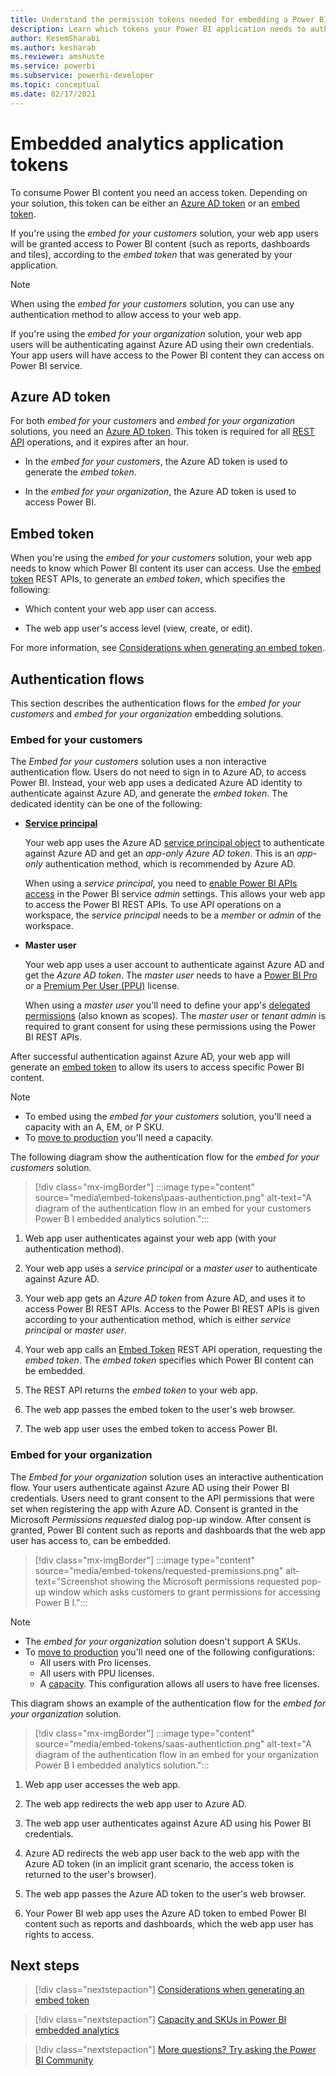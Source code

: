 ```yaml
---
title: Understand the permission tokens needed for embedding a Power BI application
description: Learn which tokens your Power BI application needs to authenticate against Azure and Power BI service.
author: KesemSharabi
ms.author: kesharab
ms.reviewer: amshuste
ms.service: powerbi
ms.subservice: powerbi-developer
ms.topic: conceptual
ms.date: 02/17/2021
---
```


# Embedded analytics application tokens

To consume Power BI content you need an access token. Depending on your solution, this token can be either an [Azure AD token](#azure-ad-token) or an [embed token](#embed-token).

If you're using the *embed for your customers* solution, your web app users will be granted access to Power BI content (such as reports, dashboards and tiles), according to the *embed token* that was generated by your application.

>[!NOTE]
>When using the *embed for your customers* solution, you can use any authentication method to allow access to your web app.

If you're using the *embed for your organization* solution, your web app users will be authenticating against Azure AD using their own credentials. Your app users will have access to the Power BI content they can access on Power BI service.

## Azure AD token

For both *embed for your customers* and *embed for your organization* solutions, you need an [Azure AD token](#azure-ad-token). This token is required for all [REST API](/rest/api/power-bi/) operations, and it expires after an hour.

* In the *embed for your customers*, the Azure AD token is used to generate the *embed token*.

* In the *embed for your organization*, the Azure AD token is used to access Power BI.

## Embed token

When you're using the *embed for your customers* solution, your web app needs to know which Power BI content its user can access. Use the [embed token](/rest/api/power-bi/embedtoken) REST APIs, to generate an *embed token*, which specifies the following:

* Which content your web app user can access.

* The web app user's access level (view, create, or edit).

For more information, see [Considerations when generating an embed token](generate-embed-token.md).

## Authentication flows

This section describes the authentication flows for the *embed for your customers* and *embed for your organization* embedding solutions.

### Embed for your customers

The *Embed for your customers* solution uses a non interactive authentication flow. Users do not need to sign in to Azure AD, to access Power BI. Instead, your web app uses a dedicated Azure AD identity to authenticate against Azure AD, and generate the *embed token*. The dedicated identity can be one of the following:

* **[Service principal](embed-service-principal.md)**

    Your web app uses the Azure AD [service principal object](/azure/active-directory/develop/app-objects-and-service-principals#service-principal-object) to authenticate against Azure AD and get an *app-only Azure AD token*. This is an *app-only* authentication method, which is recommended by Azure AD.

    When using a *service principal*, you need to [enable Power BI APIs access](embed-sample-for-customers.md#step-6---service-principal-api-access) in the Power BI service *admin* settings. This allows your web app to access the Power BI REST APIs. To use API operations on a workspace, the *service principal* needs to be a *member* or *admin* of the workspace.

* **Master user**

    Your web app uses a user account to authenticate against Azure AD and get the *Azure AD token*. The *master user* needs to have a [Power BI Pro](/power-bi/admin/service-admin-purchasing-power-bi-pro) or a [Premium Per User (PPU)](/power-bi/admin/service-premium-per-user-faq) license.

    When using a *master user* you'll need to define your app's [delegated permissions](/azure/active-directory/develop/v2-permissions-and-consent) (also known as scopes). The *master user* or *tenant admin* is required to grant consent for using these permissions using the Power BI REST APIs.

After successful authentication against Azure AD, your web app will generate an [embed token](/rest/api/power-bi/embedtoken) to allow its users to access specific Power BI content.

>[!NOTE]
>* To embed using the *embed for your customers* solution, you'll need a capacity with an A, EM, or P SKU.
>* To [move to production](move-to-production.md) you'll need a capacity.

The following diagram show the authentication flow for the *embed for your customers* solution.

>[!div class="mx-imgBorder"]
>:::image type="content" source="media\embed-tokens\paas-authentiction.png" alt-text="A diagram of the authentication flow in an embed for your customers Power B I embedded analytics solution.":::

1. Web app user authenticates against your web app (with your authentication method).

2. Your web app uses a *service principal* or a *master user* to authenticate against Azure AD.

3. Your web app gets an *Azure AD token* from Azure AD, and uses it to access Power BI REST APIs. Access to the Power BI REST APIs is given according to your authentication method, which is either *service principal* or *master user*.

4. Your web app calls an [Embed Token](/rest/api/power-bi/embedtoken) REST API operation, requesting the *embed token*. The *embed token* specifies which Power BI content can be embedded.

5. The REST API returns the *embed token* to your web app.

6. The web app passes the embed token to the user's web browser.

7. The web app user uses the embed token to access Power BI.

### Embed for your organization

The *Embed for your organization* solution uses an interactive authentication flow. Your users authenticate against Azure AD using their Power BI credentials. Users need to grant consent to the API permissions that were set when registering the app with Azure AD. Consent is granted in the Microsoft *Permissions requested* dialog pop-up window. After consent is granted, Power BI content such as reports and dashboards that the web app user has access to, can be embedded.

>[!div class="mx-imgBorder"]
>:::image type="content" source="media/embed-tokens/requested-premissions.png" alt-text="Screenshot showing the Microsoft permissions requested pop-up window which asks customers to grant permissions for accessing Power B I.":::

>[!NOTE]
>* The *embed for your organization* solution doesn't support A SKUs.
>* To [move to production](move-to-production.md) you'll need one of the following configurations:
>    * All users with Pro licenses.
>    * All users with PPU licenses.
>    * A [capacity](embedded-capacity.md). This configuration allows all users to have free licenses.

This diagram shows an example of the authentication flow for the *embed for your organization* solution.

>[!div class="mx-imgBorder"]
>:::image type="content" source="media/embed-tokens/saas-authentiction.png" alt-text="A diagram of the authentication flow in an embed for your organization Power B I embedded analytics solution.":::

1. Web app user accesses the web app.

2. The web app redirects the web app user to Azure AD.

3. The web app user authenticates against Azure AD using his Power BI credentials.

4. Azure AD redirects the web app user back to the web app with the Azure AD token (in an implicit grant scenario, the access token is returned to the user's browser).

5. The web app passes the Azure AD token to the user's web browser.

6. Your Power BI web app uses the Azure AD token to embed Power BI content such as reports and dashboards, which the web app user has rights to access.

## Next steps

>[!div class="nextstepaction"]
>[Considerations when generating an embed token](generate-embed-token.md)

>[!div class="nextstepaction"]
>[Capacity and SKUs in Power BI embedded analytics](embedded-capacity.md)

>[!div class="nextstepaction"]
>[More questions? Try asking the Power BI Community](https://community.powerbi.com/)